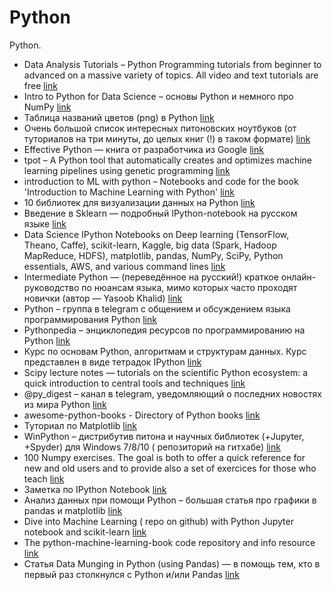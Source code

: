 # Python

Python.

* Data Analysis Tutorials – Python Programming tutorials from beginner to advanced on a massive variety of topics. All video and text tutorials are free [link](https://pythonprogramming.net/data-analysis-tutorials/)
* Intro to Python for Data Science – основы Python и немного про NumPy [link](https://www.datacamp.com/courses/intro-to-python-for-data-science)
* Таблица названий цветов (png) в Python [link](http://matplotlib.org/1.4.1/mpl_examples/color/named_colors.hires.png)
* Очень большой список интересных питоновских ноутбуков (от туториалов на три минуты, до целых книг (!) в таком формате) [link](https://github.com/ipython/ipython/wiki/A-gallery-of-interesting-IPython-Notebooks)
* Effective Python — книга от разработчика из Google [link](http://www.effectivepython.com/)
* tpot – A Python tool that automatically creates and optimizes machine learning pipelines using genetic programming [link](https://github.com/rhiever/tpot)
* introduction to ML with python – Notebooks and code for the book 'Introduction to Machine Learning with Python' [link](https://github.com/amueller/introduction_to_ml_with_python)
* 10 библиотек для визуализации данных на Python [link](https://blog.modeanalytics.com/python-data-visualization-libraries/)
* Введение в Sklearn — подробный IPython-notebook на русском языке [link](https://github.com/Dyakonov/notebooks/blob/master/dj_sklearn_intro.ipynb)
* Data Science IPython Notebooks on Deep learning (TensorFlow, Theano, Caffe), scikit-learn, Kaggle, big data (Spark, Hadoop MapReduce, HDFS), matplotlib, pandas, NumPy, SciPy, Python essentials, AWS, and various command lines [link](https://github.com/donnemartin/data-science-ipython-notebooks)
* Intermediate Python — (переведённое на русский!) краткое онлайн-руководство по нюансам языка, мимо которых часто проходят новички (автор — Yasoob Khalid) [link](https://github.com/lancelote/interpy-ru)
* Python – группа в telegram с общением и обсуждением языка программирования Python [link](https://telegram.me/ru_python)
* Pythonpedia – энциклопедия ресурсов по программированию на Python [link](https://pythonpedia.com/)
* Курс по основам Python, алгоритмам и структурам данных. Курс представлен в виде тетрадок IPython [link](https://github.com/Yorko/python_intro)
* Scipy lecture notes — tutorials on the scientific Python ecosystem: a quick introduction to central tools and techniques [link](http://www.scipy-lectures.org/index.html)
* @py_digest – канал в telegram, уведомляющий о последних новостях из мира Python [link](https://telegram.me/py_digest)
* awesome-python-books - Directory of Python books [link](https://github.com/Junnplus/awesome-python-books)
* Туториал по Matplotlib [link](http://www.labri.fr/perso/nrougier/teaching/matplotlib/matplotlib.html)
* WinPython – дистрибутив питона и научных библиотек (+Jupyter, +Spyder) для Windows 7/8/10 ( репозиторий на гитхабе) [link](https://winpython.github.io)
* 100 Numpy exercises. The goal is both to offer a quick reference for new and old users and to provide also a set of exercices for those who teach [link](http://www.labri.fr/perso/nrougier/teaching/numpy.100/index.html)
* Заметка по IPython Notebook [link](http://re9ulus.github.io/2016/01/09/ipython-notebook/)
* Анализ данных при помощи Python – большая статья про графики в pandas и matplotlib [link](http://playittodeath.ru/анализ-данных-при-помощи-python-графики-в-pandas/)
* Dive into Machine Learning ( repo on github) with Python Jupyter notebook and scikit-learn [link](http://hangtwenty.github.io/dive-into-machine-learning/)
* The python-machine-learning-book code repository and info resource [link](https://github.com/rasbt/python-machine-learning-book)
* Статья Data Munging in Python (using Pandas) — в помощь тем, кто в первый раз столкнулся с Python и/или Pandas [link](http://www.analyticsvidhya.com/blog/2014/09/data-munging-python-using-pandas-baby-steps-python/)